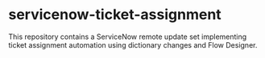 # servicenow-ticket-assignment
This repository contains a ServiceNow remote update set implementing ticket assignment automation using dictionary changes and Flow Designer.
